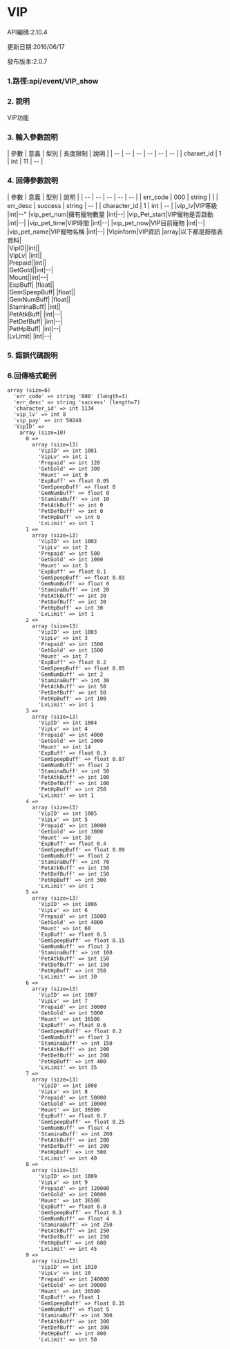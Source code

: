 # VIP

API編碼:2.10.4

更新日期:2016/06/17

發布版本:2.0.7
### 1.路徑:api/event/VIP_show

### 2. 說明

VIP功能
### 3. 輸入參數說明


| 參數 | 意義 | 型別 | 長度限制 | 說明 |
| -- | -- | -- | -- | -- | -- |
| charaet_id | 1 | int | 11   |   --  |


### 4. 回傳參數說明
| 參數 | 意義 | 型別 | 說明 |
| -- | -- | -- | -- | -- |
| err_code | 000 | string |  |
| err_desc | success | string | -- |
| character_id | 1 | int | -- |
|vip_lv|VIP等級 |int|--"
|vip_pet_num|擁有寵物數量 |int|--| 
|vip_Pet_start|VIP寵物是否啟動 |int|--| 
|vip_pet_time|VIP時間 |int|--| 
|vip_pet_now|VIP目前寵物 |int|--| 
|vip_pet_name|VIP寵物名稱 |int|--| 
|Vipinform|VIP資訊 |array|以下都是靜態表資料|  
|VipID||int||  
|VipLv| |int||  
|Prepaid||int||  
|GetGold||int|--|  
|Mount||int|--|  
|ExpBuff| |float||  
|GemSpeepBuff| |float||  
|GemNumBuff| |float||  
|StaminaBuff| |int||  
|PetAtkBuff| |int|--|  
|PetDefBuff| |int|--|  
|PetHpBuff| |int|--|  
|LvLimit| |int|--|  

### 5. 錯誤代碼說明




### 6.回傳格式範例
```
array (size=6)
  'err_code' => string '000' (length=3)
  'err_desc' => string 'success' (length=7)
  'character_id' => int 1134
  'vip_lv' => int 8
  'vip_pay' => int 50240
  'VipID' => 
    array (size=10)
      0 => 
        array (size=13)
          'VipID' => int 1001
          'VipLv' => int 1
          'Prepaid' => int 120
          'GetGold' => int 300
          'Mount' => int 0
          'ExpBuff' => float 0.05
          'GemSpeepBuff' => float 0
          'GemNumBuff' => float 0
          'StaminaBuff' => int 10
          'PetAtkBuff' => int 0
          'PetDefBuff' => int 0
          'PetHpBuff' => int 0
          'LvLimit' => int 1
      1 => 
        array (size=13)
          'VipID' => int 1002
          'VipLv' => int 2
          'Prepaid' => int 500
          'GetGold' => int 1000
          'Mount' => int 3
          'ExpBuff' => float 0.1
          'GemSpeepBuff' => float 0.03
          'GemNumBuff' => float 0
          'StaminaBuff' => int 20
          'PetAtkBuff' => int 30
          'PetDefBuff' => int 30
          'PetHpBuff' => int 30
          'LvLimit' => int 1
      2 => 
        array (size=13)
          'VipID' => int 1003
          'VipLv' => int 3
          'Prepaid' => int 1500
          'GetGold' => int 1500
          'Mount' => int 7
          'ExpBuff' => float 0.2
          'GemSpeepBuff' => float 0.05
          'GemNumBuff' => int 2
          'StaminaBuff' => int 30
          'PetAtkBuff' => int 50
          'PetDefBuff' => int 50
          'PetHpBuff' => int 100
          'LvLimit' => int 1
      3 => 
        array (size=13)
          'VipID' => int 1004
          'VipLv' => int 4
          'Prepaid' => int 4000
          'GetGold' => int 2000
          'Mount' => int 14
          'ExpBuff' => float 0.3
          'GemSpeepBuff' => float 0.07
          'GemNumBuff' => float 2
          'StaminaBuff' => int 50
          'PetAtkBuff' => int 100
          'PetDefBuff' => int 100
          'PetHpBuff' => int 250
          'LvLimit' => int 1
      4 => 
        array (size=13)
          'VipID' => int 1005
          'VipLv' => int 5
          'Prepaid' => int 10000
          'GetGold' => int 3000
          'Mount' => int 30
          'ExpBuff' => float 0.4
          'GemSpeepBuff' => float 0.09
          'GemNumBuff' => float 2
          'StaminaBuff' => int 70
          'PetAtkBuff' => int 150
          'PetDefBuff' => int 150
          'PetHpBuff' => int 300
          'LvLimit' => int 1
      5 => 
        array (size=13)
          'VipID' => int 1006
          'VipLv' => int 6
          'Prepaid' => int 15000
          'GetGold' => int 4000
          'Mount' => int 60
          'ExpBuff' => float 0.5
          'GemSpeepBuff' => float 0.15
          'GemNumBuff' => float 3
          'StaminaBuff' => int 100
          'PetAtkBuff' => int 150
          'PetDefBuff' => int 150
          'PetHpBuff' => int 350
          'LvLimit' => int 30
      6 => 
        array (size=13)
          'VipID' => int 1007
          'VipLv' => int 7
          'Prepaid' => int 30000
          'GetGold' => int 5000
          'Mount' => int 36500
          'ExpBuff' => float 0.6
          'GemSpeepBuff' => float 0.2
          'GemNumBuff' => float 3
          'StaminaBuff' => int 150
          'PetAtkBuff' => int 200
          'PetDefBuff' => int 200
          'PetHpBuff' => int 400
          'LvLimit' => int 35
      7 => 
        array (size=13)
          'VipID' => int 1008
          'VipLv' => int 8
          'Prepaid' => int 50000
          'GetGold' => int 10000
          'Mount' => int 36500
          'ExpBuff' => float 0.7
          'GemSpeepBuff' => float 0.25
          'GemNumBuff' => float 4
          'StaminaBuff' => int 200
          'PetAtkBuff' => int 200
          'PetDefBuff' => int 200
          'PetHpBuff' => int 500
          'LvLimit' => int 40
      8 => 
        array (size=13)
          'VipID' => int 1009
          'VipLv' => int 9
          'Prepaid' => int 120000
          'GetGold' => int 20000
          'Mount' => int 36500
          'ExpBuff' => float 0.8
          'GemSpeepBuff' => float 0.3
          'GemNumBuff' => float 4
          'StaminaBuff' => int 250
          'PetAtkBuff' => int 250
          'PetDefBuff' => int 250
          'PetHpBuff' => int 600
          'LvLimit' => int 45
      9 => 
        array (size=13)
          'VipID' => int 1010
          'VipLv' => int 10
          'Prepaid' => int 240000
          'GetGold' => int 30000
          'Mount' => int 36500
          'ExpBuff' => float 1
          'GemSpeepBuff' => float 0.35
          'GemNumBuff' => float 5
          'StaminaBuff' => int 300
          'PetAtkBuff' => int 300
          'PetDefBuff' => int 300
          'PetHpBuff' => int 800
          'LvLimit' => int 50

```

